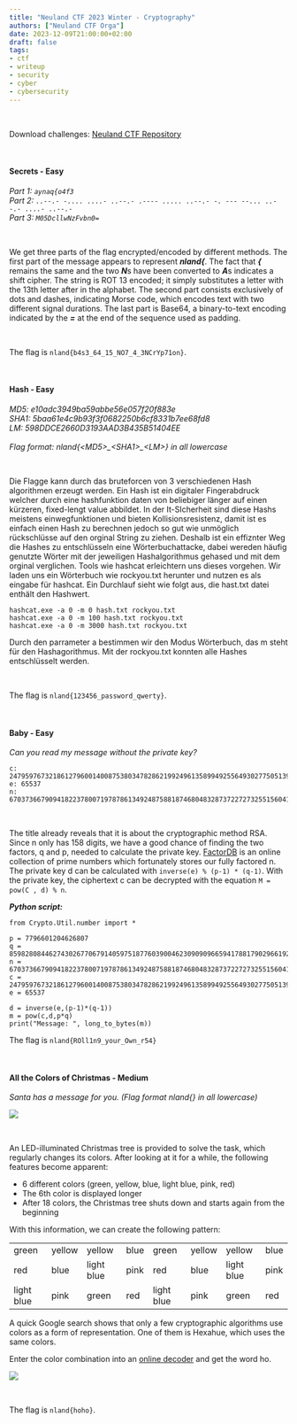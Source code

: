 ```yaml
---
title: "Neuland CTF 2023 Winter - Cryptography"
authors: ["Neuland CTF Orga"]
date: 2023-12-09T21:00:00+02:00
draft: false
tags:
- ctf
- writeup
- security
- cyber
- cybersecurity
---
```


</br>

Download challenges: [Neuland CTF Repository](https://github.com/neuland-ingolstadt/Neuland-CTF-2023-Winter)

</br>

#### Secrets - Easy
*Part 1: ```aynaq{o4f3``` </br>
Part 2: ```..--.- -.... ....- ..--.- .---- ..... ..--.- -. --- --... ..--.- ....- ..--.-``` </br>
Part 3: ```M05DcllwNzFvbn0=``` </br>*

</br>

We get three parts of the flag encrypted/encoded by different methods. The first part of the message appears to represent ***nland{***. The fact that ***{*** remains the same and the two ***N***s have been converted to ***A***s indicates a shift cipher. The string is ROT 13 encoded; it simply substitutes a letter with the 13th letter after in the alphabet.
The second part consists exclusively of dots and dashes, indicating Morse code, which encodes text with two different signal durations. 
The last part is Base64, a binary-to-text encoding indicated by the ***=*** at the end of the sequence used as padding.

</br>

The flag is `nland{b4s3_64_15_NO7_4_3NCrYp71on}`.

</br>

#### Hash - Easy
*MD5: e10adc3949ba59abbe56e057f20f883e </br>
SHA1: 5baa61e4c9b93f3f0682250b6cf8331b7ee68fd8 </br>
LM: 598DDCE2660D3193AAD3B435B51404EE </br>
</br>
Flag format: nland{<MD5\>\_<SHA1\>\_<LM\>} in all lowercase*

</br>

Die Flagge kann durch das bruteforcen von 3 verschiedenen Hash algorithmen erzeugt werden. Ein Hash ist ein digitaler Fingerabdruck welcher durch eine hashfunktion daten von beliebiger länger auf einen kürzeren, fixed-lengt value abbildet. In der It-SIcherheit sind diese Hashs meistens einwegfunktionen und bieten Kollisionsresistenz, damit ist es einfach einen Hash zu berechnen jedoch so gut wie unmöglich rückschlüsse auf den orginal String zu ziehen. Deshalb ist ein effiznter Weg die Hashes zu entschlüsseln eine Wörterbuchattacke, dabei wereden häufig genutzte Wörter mit der jeweiligen Hashalgorithmus gehased und mit dem orginal verglichen. Tools wie hashcat erleichtern uns dieses vorgehen. Wir laden uns ein Wörterbuch wie rockyou.txt herunter und nutzen es als eingabe für hashcat. Ein Durchlauf sieht wie folgt aus, die hast.txt datei enthält den Hashwert. 

```
hashcat.exe -a 0 -m 0 hash.txt rockyou.txt
hashcat.exe -a 0 -m 100 hash.txt rockyou.txt
hashcat.exe -a 0 -m 3000 hash.txt rockyou.txt
```

Durch den parrameter a bestimmen wir den Modus Wörterbuch, das m steht für den Hashagorithmus. Mit der rockyou.txt konnten alle Hashes entschlüsselt werden.

</br>

The flag is `nland{123456_password_qwerty}`.

</br>

#### Baby - Easy
*Can you read my message without the private key?*

```
c: 24795976732186127960014008753803478286219924961358994925564930277505139413283367757656447224830225064133651246343035441112407129772003927463166449052456907513
e: 65537
n: 67037366790941822378007197878613492487588187468048328737227273255156041659689092651657208107757810805499108569166854436320366276808520739379431210884782583791
```

</br>

The title already reveals that it is about the cryptographic method RSA. Since n only has 158 digits, we have a good chance of finding the two factors, q and p, needed to calculate the private key. [FactorDB](http://factorb.com/index.php) is an online collection of prime numbers which fortunately stores our fully factored n. The private key d can be calculated with `inverse(e) % (p-1) * (q-1)`. With the private key, the ciphertext c can be decrypted with the equation `M = pow(C , d) % n`.

***Python script:***
```
from Crypto.Util.number import *

p = 7796601204626807
q = 8598280844627430267706791405975187760390046230909096659417881790296619284204527797467017995321195814866230752519838250409205362581256112387913
n = 67037366790941822378007197878613492487588187468048328737227273255156041659689092651657208107757810805499108569166854436320366276808520739379431210884782583791
c = 24795976732186127960014008753803478286219924961358994925564930277505139413283367757656447224830225064133651246343035441112407129772003927463166449052456907513
e = 65537

d = inverse(e,(p-1)*(q-1))
m = pow(c,d,p*q)
print("Message: ", long_to_bytes(m))
```

The flag is `nland{ROll1n9_your_Own_r54}`

</br>

#### All the Colors of Christmas - Medium
*Santa has a message for you.
(Flag format nland{<message>} in all lowercase)*

![](/images/neuland-ctf-12-2023/xmas.jpeg)

</br>

An LED-illuminated Christmas tree is provided to solve the task, which regularly changes its colors. After looking at it for a while, the following features become apparent:
- 6 different colors (green, yellow, blue, light blue, pink, red)
- The 6th color is displayed longer
- After 18 colors, the Christmas tree shuts down and starts again from the beginning

With this information, we can create the following pattern:

|   |   |    |   |   |   |   |   | 
|---|---|---|---|---|---|---|---|
| green | yellow | yellow | blue | green |  yellow | yellow | blue |
| red | blue | light blue | pink | red | blue | light blue | pink |
| light blue | pink | green | red | light blue | pink | green | red |

A quick Google search shows that only a few cryptographic algorithms use colors as a form of representation. One of them is Hexahue, which uses the same colors.

Enter the color combination into an [online decoder](https://www.dcode.fr/hexahue-cipher) and get the word ho.

![](/images/neuland-ctf-12-2023/hexahue.png)

</br>

The flag is `nland{hoho}`.
